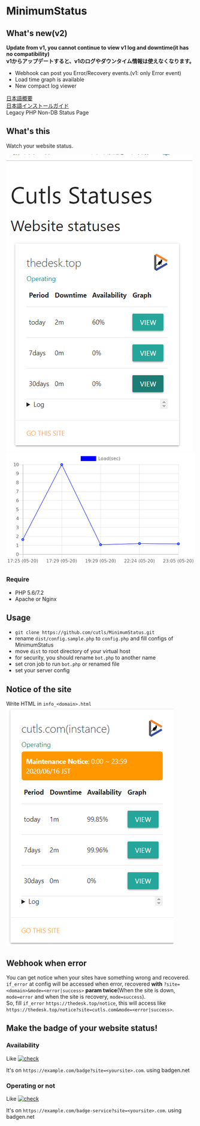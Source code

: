 # MinimumStatus

## What's new(v2)
**Update from v1, you cannot continue to view v1 log and downtime(it has no compatibility)**  
**v1からアップデートすると、v1のログやダウンタイム情報は使えなくなります。**

* Webhook can post you Error/Recovery events.(v1: only Error event)
* Load time graph is available
* New compact log viewer

[日本語概要](README.ja.md)  
[日本語インストールガイド](INSTALL.ja.md)  
Legacy PHP Non-DB Status Page

## What's this

Watch your website status.  

![screenshot](https://raw.githubusercontent.com/cutls/MinimumStatus/v2/minimal.png)  
![graph](https://raw.githubusercontent.com/cutls/MinimumStatus/v2/graph.png)  

### Require

* PHP 5.6/7.2
* Apache or Nginx

## Usage
  
* `git clone https://github.com/cutls/MinimumStatus.git`
* rename `dist/config.sample.php` to `config.php` and fill configs of MinimumStatus
* move `dist` to root directory of your virtual host
* for security, you should rename `bot.php` to another name
* set cron job to run `bot.php` or renamed file
* set your server config

## Notice of the site

Write HTML in `info_<domain>.html`  
![notice](https://raw.githubusercontent.com/cutls/MinimumStatus/v2/notice.png)  

## Webhook when error

You can get notice when your sites have something wrong and recovered.  
`if_error` at config will be accessed when error, recovered **with** `?site=<domain>&mode=<error|success>`
 **param twice**(When the site is down, `mode=error` and when the site is recovery, `mode=success`).  
So, fill `if_error` `https://thedesk.top/notice`, this will access like `https://thedesk.top/notice?site=cutls.com&mode=<error|success>`.

## Make the badge of your website status!

### Availability

Like [![check](https://status.cutls.com/badge/?site=thedesk.top)](https://status.cutls.com) 

It's on `https://example.com/badge?site=<yoursite>.com`. using badgen.net

### Operating or not

Like [![check](https://status.cutls.com/badge-service/?site=thedesk.top)](https://status.cutls.com) 

It's on `https://example.com/badge-service?site=<yoursite>.com`. using badgen.net
